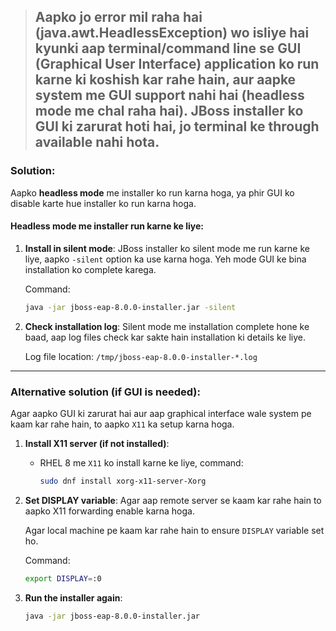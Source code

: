 > ## Aapko jo error mil raha hai (java.awt.HeadlessException) wo isliye hai kyunki aap terminal/command line se GUI (Graphical User Interface) application ko run karne ki koshish kar rahe hain, aur aapke system me GUI support nahi hai (headless mode me chal raha hai). JBoss installer ko GUI ki zarurat hoti hai, jo terminal ke through available nahi hota.

### Solution:
Aapko **headless mode** me installer ko run karna hoga, ya phir GUI ko disable karte hue installer ko run karna hoga.

#### Headless mode me installer run karne ke liye:

1. **Install in silent mode**:
   JBoss installer ko silent mode me run karne ke liye, aapko `-silent` option ka use karna hoga. Yeh mode GUI ke bina installation ko complete karega.

   Command:
   ```bash
   java -jar jboss-eap-8.0.0-installer.jar -silent
   ```

2. **Check installation log**:
   Silent mode me installation complete hone ke baad, aap log files check kar sakte hain installation ki details ke liye.

   Log file location: `/tmp/jboss-eap-8.0.0-installer-*.log`

---

### Alternative solution (if GUI is needed):
Agar aapko GUI ki zarurat hai aur aap graphical interface wale system pe kaam kar rahe hain, to aapko `X11` ka setup karna hoga.

1. **Install X11 server (if not installed)**:
   - RHEL 8 me `X11` ko install karne ke liye, command:
     ```bash
     sudo dnf install xorg-x11-server-Xorg
     ```
   
2. **Set DISPLAY variable**:
   Agar aap remote server se kaam kar rahe hain to aapko X11 forwarding enable karna hoga.
   
   Agar local machine pe kaam kar rahe hain to ensure `DISPLAY` variable set ho.

   Command:
   ```bash
   export DISPLAY=:0
   ```

3. **Run the installer again**:
   ```bash
   java -jar jboss-eap-8.0.0-installer.jar
   ```
